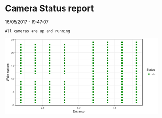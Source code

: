 Camera Status report
================
16/05/2017 - 19:47:07

    All cameras are up and running

![](camreport_files/figure-markdown_github/unnamed-chunk-2-1.png)
